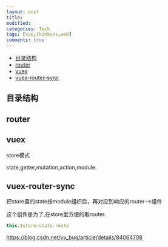 ```yaml
---
layout: post
title:
modified:
categories: Tech
tags: [vue,thinksns,web]
comments: true
---
```


<!-- TOC -->

- [目录结构](#目录结构)
- [router](#router)
- [vuex](#vuex)
- [vuex-router-sync](#vuex-router-sync)

<!-- /TOC -->


## 目录结构


## router

## vuex

store模式

state,getter,mutation,action,module.

## vuex-router-sync

把store里的state按module组织后，再对应到响应的router-->组件

这个组件是为了,在store里方便的取router.
```js
this.$store.state.route
```
<https://blog.csdn.net/vv_bug/article/details/84064708>


